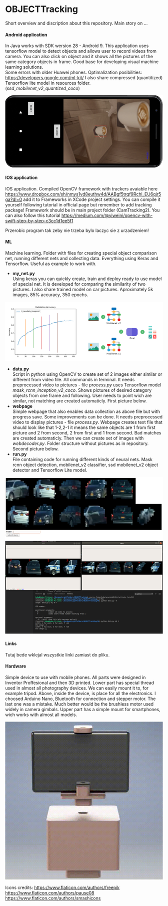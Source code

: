 # OBJECTTracking

Short overview and discription about this repository. Main story on ...

#### Android application
In Java works with SDK wersion 28 - Android 9. This application uses tensorflow model to detect objects and allows user to record videos from camera. You can also click on object and it shows all the pictures of the same category objects in frame. Good base for developing visual machine learning solutions. <br>
Some errors with older Huawei phones. Optimalization posibilities: https://developers.google.com/ml-kit/ I also share compressed (quantitized) Tensorflow lite model in resources folder. (*ssd_mobilenet_v2_quantized_coco*)


![android](IMAGES/android.png)

#### IOS application
IOS application. Compiled OpenCV framework with trackers avaiable here https://www.dropbox.com/sh/nmys1vd8euthw4d/AABgf5trqf9Rchl_EU6qjr5ga?dl=0 add it to Frameworks in XCode project settings. You can compile it yourself following tutorial in official page but remember to add tracking package! Framework should be in main project folder (CamTracking2). You can also follow this tutorial https://medium.com/@yiweini/opencv-with-swift-step-by-step-c3cc1d1ee5f1 

Przerobic program tak zeby nie trzeba bylo laczyc sie z urzadzeniem!

#### ML
Machine learning. Folder with files for creating special object comparison net, running different nets and collecting data. Everything using Keras and Tensorflow. Useful as example to work with.
* **my_net.py** <br>
Using keras you can quickly create, train and deploy ready to use model of special net. It is developed for comparing the similarity of two pictures. I also share trained model on car pictures. Aproximately 5k images, 85% accuracy, 350 epochs. 

![mynet](IMAGES/my_net.png)
* **data.py** <br>
Script in python using OpenCV to create set of 2 images either similar or different from video file. All commands in terminal. It needs preprocessed video to pictures - file *process.py* uses Tensorflow model *mask_rcnn_inception_v2_coco*. Shows pictures of desired category objects from one frame and following. User needs to point wich are similar, not matching are created automaticly. First picture below.
* **webpage** <br>
Simple webpage that also enables data collection as above file but with progress save. Some improvements can be done. It needs preprocessed video to display pictures - file *process.py*. Webpage creates text file that should look like that 1-2,2-1 it means the same objects are 1 from first picture and 2 from second, 2 from first and 1 from second. Bad matches are created automaticly. Then we can create set of images with *webdecoder.py*. Folder structure without pictures as in repository. Second picture below.
* **run.py** <br>
File containing code for running different kinds of neural nets. Mask rcnn object detection, mobilenet_v2 classifier, ssd mobilenet_v2 object detector and Tensorflow Lite model.


![screen](IMAGES/sc.png)

#### Links

Tutaj bede wklejal wszystkie linki zamiast do pliku.

#### Hardware

Simple device to use with mobile phones. All parts were designed in Inventor Proffesional and then 3D printed. Lower part has special thread used in almost all photography devices. We can easily mount it to, for example tripod. Above, inside the device, is place for all the electronics. I choosed Arduino Nano, Bluetooth for connection and stepper motor. The last one was a mistake. Much better would be the brushless motor used widely in camera gimbals. Upper part has a simple mount for smartphones, wich works with almost all models.


![hardware](IMAGES/hardware.gif)

Icons credits: https://www.flaticon.com/authors/freepik https://www.flaticon.com/authors/pause08 https://www.flaticon.com/authors/smashicons